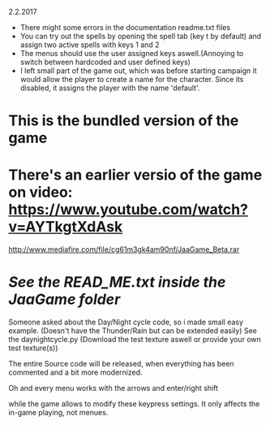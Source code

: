2.2.2017
  - There might some errors in the documentation readme.txt files
  - You can try out the spells by opening the spell tab (key t by default) and assign two active spells with keys 1 and 2
  - The menus should use the user assigned keys aswell.(Annoying to switch between hardcoded and user defined keys)
  - I left small part of the game out, which was before starting campaign it would allow the player to create a name for the character.
  Since its disabled, it assigns the player with the name 'default'.

# This is the bundled version of the game

# There's an earlier versio of the game on video: https://www.youtube.com/watch?v=AYTkgtXdAsk 

http://www.mediafire.com/file/cg61m3gk4am90nf/JaaGame_Beta.rar

# *See the READ_ME.txt inside the JaaGame folder*

Someone asked about the Day/Night cycle code, so i made small easy example. (Doesn't have the Thunder/Rain but can be extended easily)
See the daynightcycle.py (Download the test texture aswell or provide your own test texture(s))

The entire Source code will be released, when everything has been commented and a bit more modernized.

Oh and every menu works with the arrows and enter/right shift

while the game allows to modify these keypress settings. It only affects the in-game playing, not menues. 
